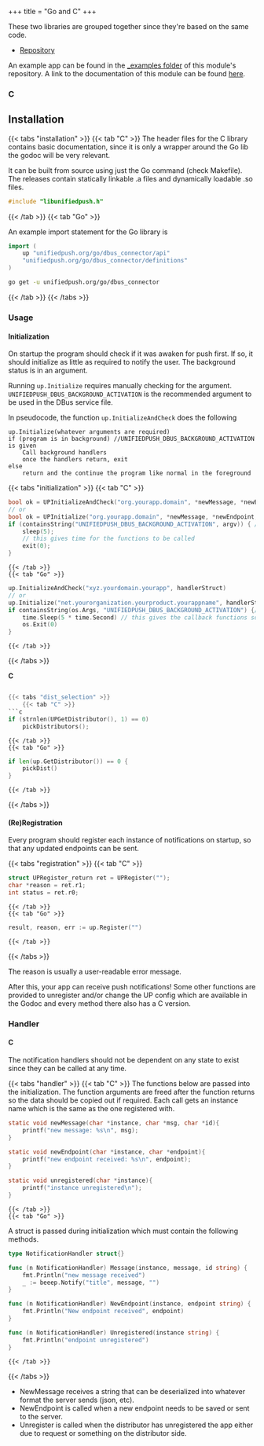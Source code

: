 +++
title = "Go and C"
+++

These two libraries are grouped together since they're based on the same code.

- [Repository](github.com/UnifiedPush/go_dbus_connector)

An example app can be found in the [\_examples folder](//github.com/UnifiedPush/go_dbus_connector/tree/main/_examples) of this module's repository.
A link to the documentation of this module can be found [here](/go/dbus_connector).

### C

## Installation

{{< tabs "installation" >}}
{{< tab "C" >}} 
The header files for the C library contains basic documentation, since it is only a wrapper around the Go lib the godoc will be very relevant.

It can be built from source using just the Go command (check Makefile). The releases contain statically linkable .a files and dynamically loadable .so files.

```c
#include "libunifiedpush.h"
```
{{< /tab >}}
{{< tab "Go" >}} 


An example import statement for the Go library is

```go
import (
	up "unifiedpush.org/go/dbus_connector/api"
	"unifiedpush.org/go/dbus_connector/definitions"
)
```

```bash
go get -u unifiedpush.org/go/dbus_connector
```
{{< /tab >}}
{{< /tabs >}}


### Usage

#### Initialization

On startup the program should check if it was awaken for push first. If so, it should initialize as little as required to notify the user. The background status is in an argument.

Running `up.Initialize` requires manually checking for the argument. `UNIFIEDPUSH_DBUS_BACKGROUND_ACTIVATION` is the recommended argument to be used in the DBus service file.  

In pseudocode, the function `up.InitializeAndCheck` does the following

```
up.Initialize(whatever arguments are required)
if (program is in background) //UNIFIEDPUSH_DBUS_BACKGROUND_ACTIVATION is given
	Call background handlers
	once the handlers return, exit
else
	return and the continue the program like normal in the foreground
```

{{< tabs "initialization" >}}
	{{< tab "C" >}} 
```c
bool ok = UPInitializeAndCheck("org.yourapp.domain", *newMessage, *newEndpoint, *unregistered);
// or
bool ok = UPInitialize("org.yourapp.domain", *newMessage, *newEndpoint, *unregistered);
if (containsString("UNIFIEDPUSH_DBUS_BACKGROUND_ACTIVATION", argv)) { //containsString needs to be a function
	sleep(5);
	// this gives time for the functions to be called
	exit(0);	
}
```
	{{< /tab >}}
	{{< tab "Go" >}} 
```go
up.InitializeAndCheck("xyz.yourdomain.yourapp", handlerStruct)
// or
up.Initialize("net.yourorganization.yourproduct.yourappname", handlerStruct)
if containsString(os.Args, "UNIFIEDPUSH_DBUS_BACKGROUND_ACTIVATION") {// containsString needs to be defined
	time.Sleep(5 * time.Second) // this gives the callback functions some time to run
	os.Exit(0)
}
```
	{{< /tab >}}
{{< /tabs >}}

**C**

```c

{{< tabs "dist_selection" >}}
	{{< tab "C" >}} 
```c
if (strnlen(UPGetDistributor(), 1) == 0)
	pickDistributors();
```
	{{< /tab >}}
	{{< tab "Go" >}} 
```go
if len(up.GetDistributor()) == 0 {
	pickDist()
}
```
	{{< /tab >}}
{{< /tabs >}}

#### (Re)Registration

Every program should register each instance of notifications on startup, so that any updated endpoints can be sent.


{{< tabs "registration" >}}
	{{< tab "C" >}} 
```c
struct UPRegister_return ret = UPRegister("");
char *reason = ret.r1;
int status = ret.r0;
```
	{{< /tab >}}
	{{< tab "Go" >}} 
```go
result, reason, err := up.Register("")
```
	{{< /tab >}}
{{< /tabs >}}

The reason is usually a user-readable error message.

After this, your app can receive push notifications!
    Some other functions are provided to unregister and/or change the UP config which are available in the Godoc and every method there also has a C version.

### Handler

#### C

The notification handlers should not be dependent on any state to exist since they can be called at any time.

{{< tabs "handler" >}}
	{{< tab "C" >}} 
The functions below are passed into the initialization. The function arguments are freed after the function returns so the data should be copied out if required. Each call gets an instance name which is the same as the one registered with.

```c
static void newMessage(char *instance, char *msg, char *id){
	printf("new message: %s\n", msg);
}

static void newEndpoint(char *instance, char *endpoint){
	printf("new endpoint received: %s\n", endpoint);
}

static void unregistered(char *instance){
	printf("instance unregistered\n");
}
```
	{{< /tab >}}
	{{< tab "Go" >}} 

A struct is passed during initialization which must contain the following methods.
```go
type NotificationHandler struct{}

func (n NotificationHandler) Message(instance, message, id string) {
	fmt.Println("new message received")
	_ := beeep.Notify("title", message, "")
}

func (n NotificationHandler) NewEndpoint(instance, endpoint string) {
	fmt.Println("New endpoint received", endpoint)
}

func (n NotificationHandler) Unregistered(instance string) {
	fmt.Println("endpoint unregistered")
}
```
	{{< /tab >}}
{{< /tabs >}}

- NewMessage receives a string that can be deserialized into whatever format the server sends (json, etc).
- NewEndpoint is called when a new endpoint needs to be saved or sent to the server.
- Unregister is called when the distributor has unregistered the app either due to request or something on the distributor side.
